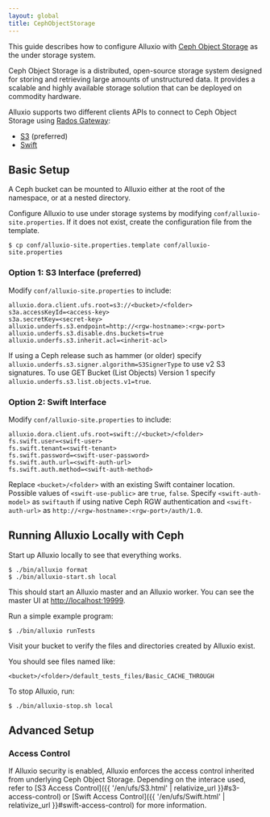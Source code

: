 ```yaml
---
layout: global
title: CephObjectStorage
---
```



This guide describes how to configure Alluxio with [Ceph Object Storage](http://ceph.com/ceph-storage/object-storage/) as the under storage system. 

Ceph Object Storage is a distributed, open-source storage system designed for storing and retrieving large amounts of unstructured data. It provides a scalable and highly available storage solution that can be deployed on commodity hardware.

Alluxio supports two different clients APIs to connect to Ceph Object Storage using [Rados Gateway](http://docs.ceph.com/docs/master/radosgw/):
- [S3](http://docs.aws.amazon.com/AmazonS3/latest/API/Welcome.html) (preferred)
- [Swift](http://docs.openstack.org/developer/swift/)

## Basic Setup

A Ceph bucket can be mounted to Alluxio either at the root of the namespace, or at a nested directory.

Configure Alluxio to use under storage systems by modifying
`conf/alluxio-site.properties`. If it does not exist, create the configuration file from the
template.

```shell
$ cp conf/alluxio-site.properties.template conf/alluxio-site.properties
```

### Option 1: S3 Interface (preferred)

Modify `conf/alluxio-site.properties` to include:

```properties
alluxio.dora.client.ufs.root=s3://<bucket>/<folder>
s3a.accessKeyId=<access-key>
s3a.secretKey=<secret-key>
alluxio.underfs.s3.endpoint=http://<rgw-hostname>:<rgw-port>
alluxio.underfs.s3.disable.dns.buckets=true
alluxio.underfs.s3.inherit.acl=<inherit-acl>
```

If using a Ceph release such as hammer (or older) specify `alluxio.underfs.s3.signer.algorithm=S3SignerType`
to use v2 S3 signatures. To use GET Bucket (List Objects) Version 1 specify
`alluxio.underfs.s3.list.objects.v1=true`.

### Option 2: Swift Interface
Modify `conf/alluxio-site.properties` to include:

```properties
alluxio.dora.client.ufs.root=swift://<bucket>/<folder>
fs.swift.user=<swift-user>
fs.swift.tenant=<swift-tenant>
fs.swift.password=<swift-user-password>
fs.swift.auth.url=<swift-auth-url>
fs.swift.auth.method=<swift-auth-method>
```
Replace `<bucket>/<folder>` with an existing Swift container location. Possible values of `<swift-use-public>` are
`true`, `false`. Specify `<swift-auth-model>` as `swiftauth` if using native Ceph RGW authentication and `<swift-auth-url>`
as `http://<rgw-hostname>:<rgw-port>/auth/1.0`.

## Running Alluxio Locally with Ceph

Start up Alluxio locally to see that everything works.

```shell
$ ./bin/alluxio format
$ ./bin/alluxio-start.sh local
```

This should start an Alluxio master and an Alluxio worker. You can see the master UI at
[http://localhost:19999](http://localhost:19999).

Run a simple example program:

```shell
$ ./bin/alluxio runTests
```

Visit your bucket to verify the files and directories created by Alluxio exist.

You should see files named like:
```
<bucket>/<folder>/default_tests_files/Basic_CACHE_THROUGH
```

To stop Alluxio, run:

```shell
$ ./bin/alluxio-stop.sh local
```

## Advanced Setup

### Access Control

If Alluxio security is enabled, Alluxio enforces the access control inherited from underlying Ceph
Object Storage. Depending on the interace used, refer to
[S3 Access Control]({{ '/en/ufs/S3.html' | relativize_url }}#s3-access-control) or
[Swift Access Control]({{ '/en/ufs/Swift.html' | relativize_url }}#swift-access-control) for more information.
